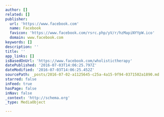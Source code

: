 ```yaml
---
author: []
related: []
publisher:
  url: 'https://www.facebook.com'
  name: Facebook
  favicon: 'https://www.facebook.com/rsrc.php/yV/r/hzMapiNYYpW.ico'
  domain: www.facebook.com
keywords: []
description: ''
title: ''
app_links: []
isBasedOnUrl: 'https://www.facebook.com/wholistictherapy'
datePublished: '2016-07-03T14:06:25.797Z'
dateModified: '2016-07-03T14:06:25.452Z'
sourcePath: _posts/2016-07-02-a1125645-c25a-4a15-9f94-0371502a1890.md
starred: false
inFeed: true
hasPage: false
inNav: false
_context: 'http://schema.org'
_type: MediaObject

---
```

